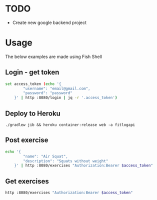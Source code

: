 # TODO
* Create new google backend project

# Usage
The below examples are made using Fish Shell

## Login - get token
```bash
set access_token (echo '{
        "username": "email@gmail.com",
        "password": "password"
    }' | http :8080/login | jq -r '.access_token')
```

## Deploy to Heroku
`./gradlew jib && heroku container:release web -a fitlogapi`

## Post exercise
```bash
echo '{
        "name": "Air Squat",
        "description": "Squats without weight"
    }' | http :8080/exercises "Authorization:Bearer $access_token"
```

## Get exercises
```bash
http :8080/exercises "Authorization:Bearer $access_token"
```
